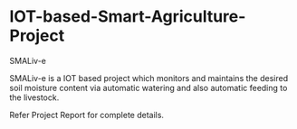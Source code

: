 # IOT-based-Smart-Agriculture-Project
SMALiv-e 

SMALiv-e is a IOT based project which monitors and maintains the desired soil moisture content via automatic watering and also automatic feeding to the livestock.

Refer Project Report for complete details.
